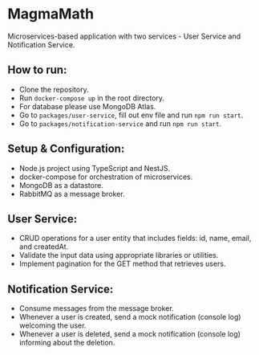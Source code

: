 # MagmaMath

Microservices-based application with two services - User Service and Notification Service.

## How to run:
- Clone the repository.
- Run `docker-compose up` in the root directory.
- For database please use MongoDB Atlas.
- Go to `packages/user-service`, fill out env file and run `npm run start`.
- Go to `packages/notification-service` and run `npm run start`.

## Setup & Configuration:
- Node.js project using TypeScript and NestJS.
- docker-compose for orchestration of microservices.
- MongoDB as a datastore.
- RabbitMQ as a message broker.

## User Service:
- CRUD operations for a user entity that includes fields: id, name, email, and createdAt.
- Validate the input data using appropriate libraries or utilities.
- Implement pagination for the GET method that retrieves users.

## Notification Service:
- Consume messages from the message broker.
- Whenever a user is created, send a mock notification (console log) welcoming the user.
- Whenever a user is deleted, send a mock notification (console log) informing about the deletion.